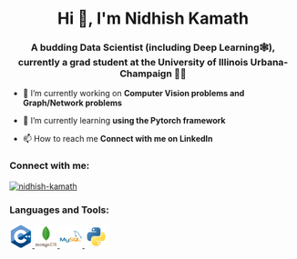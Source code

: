 <h1 align="center">Hi 👋, I'm Nidhish Kamath</h1>
<h3 align="center">A budding Data Scientist (including Deep Learning🕸️), currently a grad student at the University of Illinois Urbana-Champaign 🧑‍🎓</h3>

- 🔭 I’m currently working on **Computer Vision problems and Graph/Network problems**

- 🌱 I’m currently learning **using the Pytorch framework**

- 📫 How to reach me **Connect with me on LinkedIn**

<h3 align="left">Connect with me:</h3>
<p align="left">
<a href="https://linkedin.com/in/nidhish-kamath" target="blank"><img align="center" src="https://raw.githubusercontent.com/rahuldkjain/github-profile-readme-generator/master/src/images/icons/Social/linked-in-alt.svg" alt="nidhish-kamath" height="30" width="40" /></a>
</p>

<h3 align="left">Languages and Tools:</h3>
<p align="left"> <a href="https://www.w3schools.com/cpp/" target="_blank" rel="noreferrer"> <img src="https://raw.githubusercontent.com/devicons/devicon/master/icons/cplusplus/cplusplus-original.svg" alt="cplusplus" width="40" height="40"/> </a> <a href="https://www.mongodb.com/" target="_blank" rel="noreferrer"> <img src="https://raw.githubusercontent.com/devicons/devicon/master/icons/mongodb/mongodb-original-wordmark.svg" alt="mongodb" width="40" height="40"/> </a> <a href="https://www.mysql.com/" target="_blank" rel="noreferrer"> <img src="https://raw.githubusercontent.com/devicons/devicon/master/icons/mysql/mysql-original-wordmark.svg" alt="mysql" width="40" height="40"/> </a> <a href="https://www.python.org" target="_blank" rel="noreferrer"> <img src="https://raw.githubusercontent.com/devicons/devicon/master/icons/python/python-original.svg" alt="python" width="40" height="40"/> </a> </p>
